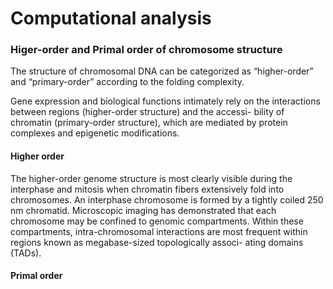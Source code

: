 # Computational analysis

### Higer-order and Primal order of chromosome structure 
The structure of chromosomal DNA can be categorized as “higher-order” and “primary-order” according to the folding complexity.

Gene expression and biological functions intimately rely on the interactions between regions (higher-order structure) and the accessi- bility of chromatin (primary-order structure), which are mediated by protein complexes and epigenetic modifications.

#### Higher order 
The higher-order genome structure is most clearly visible during the interphase and mitosis when chromatin fibers extensively fold into chromosomes. An interphase chromosome is formed by a tightly coiled 250 nm chromatid. Microscopic imaging has demonstrated that each chromosome may be confined to genomic compartments. Within these compartments, intra-chromosomal interactions are most frequent within regions known as megabase-sized topologically associ- ating domains (TADs). 

#### Primal order

